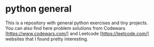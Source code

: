 # python general
This is a repository with general python exercises and tiny projects. </br>
You can also find here problem solutions from Codewars [https://www.codewars.com/] and Leetcode [https://leetcode.com/] websites that I found pretty interesting.
